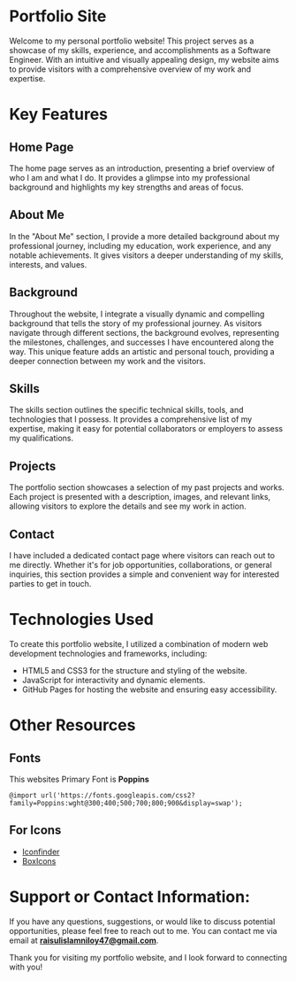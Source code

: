 
# Portfolio Site

Welcome to my personal portfolio website! This project serves as a showcase of my skills, experience, and accomplishments as a Software Engineer. With an intuitive and visually appealing design, my website aims to provide visitors with a comprehensive overview of my work and expertise.

# Key Features

## Home Page 
The home page serves as an introduction, presenting a brief overview of who I am and what I do. It provides a glimpse into my professional background and highlights my key strengths and areas of focus.

## About Me 
In the "About Me" section, I provide a more detailed background about my professional journey, including my education, work experience, and any notable achievements. It gives visitors a deeper understanding of my skills, interests, and values.

## Background 
Throughout the website, I integrate a visually dynamic and compelling background that tells the story of my professional journey. As visitors navigate through different sections, the background evolves, representing the milestones, challenges, and successes I have encountered along the way. This unique feature adds an artistic and personal touch, providing a deeper connection between my work and the visitors.

## Skills 
The skills section outlines the specific technical skills, tools, and technologies that I possess. It provides a comprehensive list of my expertise, making it easy for potential collaborators or employers to assess my qualifications.

## Projects 
The portfolio section showcases a selection of my past projects and works. Each project is presented with a description, images, and relevant links, allowing visitors to explore the details and see my work in action.

## Contact
I have included a dedicated contact page where visitors can reach out to me directly. Whether it's for job opportunities, collaborations, or general inquiries, this section provides a simple and convenient way for interested parties to get in touch.

# Technologies Used

To create this portfolio website, I utilized a combination of modern web development technologies and frameworks, including:

- HTML5 and CSS3 for the structure and styling of the website.
- JavaScript for interactivity and dynamic elements.
- GitHub Pages for hosting the website and ensuring easy accessibility.


# Other Resources

## Fonts

This websites Primary Font is **Poppins**

    @import url('https://fonts.googleapis.com/css2?family=Poppins:wght@300;400;500;700;800;900&display=swap');


## For Icons

- [Iconfinder](https://www.iconfinder.com/)
- [BoxIcons](https://boxicons.com/)

# Support or Contact Information:

If you have any questions, suggestions, or would like to discuss potential opportunities, please feel free to reach out to me. You can contact me via email at **raisulislamniloy47@gmail.com**.

Thank you for visiting my portfolio website, and I look forward to connecting with you!